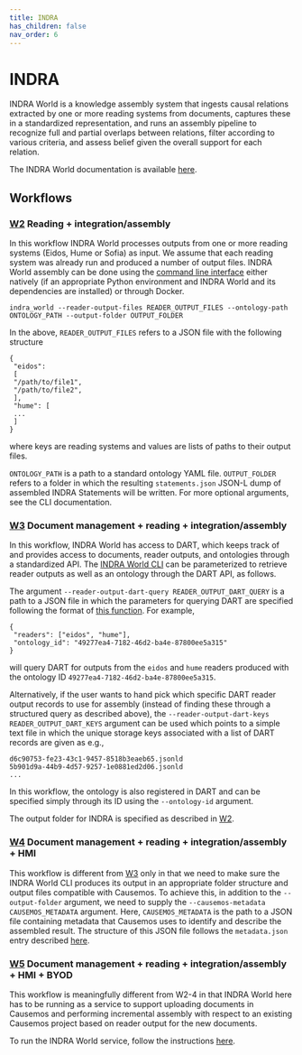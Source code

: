 ```yaml
---
title: INDRA
has_children: false
nav_order: 6
---
```

# INDRA

INDRA World is a knowledge assembly system that ingests causal relations
extracted by one or more reading systems from documents, captures these in
a standardized representation, and runs an assembly pipeline to recognize full
and partial overlaps between relations, filter according to various criteria,
and assess belief given the overall support for each relation.

The INDRA World documentation is available [here](https://indra-world.readthedocs.io/en/latest/).

## Workflows

<a id="w2"></a>
### [W2](index.html#w2) Reading + integration/assembly

In this workflow INDRA World processes outputs from one or more reading systems
(Eidos, Hume or Sofia) as input. We assume that each reading system was
already run and produced a number of output files. INDRA World assembly can be
done using the [command line interface](https://github.com/indralab/indra_world#command-line-interface)
either natively (if an appropriate Python environment and INDRA World and its
dependencies are installed) or through Docker.

```
indra_world --reader-output-files READER_OUTPUT_FILES --ontology-path ONTOLOGY_PATH --output-folder OUTPUT_FOLDER
```

In the above, `READER_OUTPUT_FILES` refers to a JSON file with the following
structure
```
{
 "eidos":
 [
 "/path/to/file1",
 "/path/to/file2",
 ],
 "hume": [
 ...
 ]
}
```
where keys are reading systems and values are lists of paths to their output
files.

`ONTOLOGY_PATH` is a path to a standard ontology YAML file.
`OUTPUT_FOLDER` refers to a folder in which the resulting `statements.json`
JSON-L dump of assembled INDRA Statements will be written. For more optional
arguments, see the CLI documentation.

<a id="w3"></a>
### [W3](index.html#w3) Document management + reading + integration/assembly

In this workflow, INDRA World has access to DART, which keeps track of and provides
access to documents, reader outputs, and ontologies through a standardized
API. The [INDRA World CLI](https://github.com/indralab/indra_world#command-line-interface) can be parameterized to retrieve reader outputs as well as
an ontology through the DART API, as follows.

The argument `--reader-output-dart-query READER_OUTPUT_DART_QUERY` is
a path to a JSON file in which the parameters for querying DART are
specified following the format of [this function](https://indra-world.readthedocs.io/en/latest/modules/sources/dart.html#indra_world.sources.dart.client.DartClient.get_reader_output_records). For example,

```
{
 "readers": ["eidos", "hume"],
 "ontology_id": "49277ea4-7182-46d2-ba4e-87800ee5a315"
}
```
will query DART for outputs from the `eidos` and `hume` readers produced
with the ontology ID `49277ea4-7182-46d2-ba4e-87800ee5a315`.

Alternatively, if the user wants to hand pick which specific DART reader output
records to use for assembly (instead of finding these through a structured
query as described above), the `--reader-output-dart-keys READER_OUTPUT_DART_KEYS`
argument can be used which points to a simple text file in which the unique storage
keys associated with a list of DART records are given as e.g., 

```
d6c90753-fe23-43c1-9457-8518b3eaeb65.jsonld
5b901d9a-44b9-4d57-9257-1e0881ed2d06.jsonld
...
```

In this workflow, the ontology is also registered in DART and can be specified
simply through its ID using the `--ontology-id` argument.

The output folder for INDRA is specified as described in [W2](indra.html#w2).

<a id="w4"></a>
### [W4](index.html#w4) Document management + reading + integration/assembly + HMI

This workflow is different from [W3](indra.html#w3) only in that we need to
make sure the INDRA World CLI produces its output in an appropriate folder structure and
output files compatible with Causemos. To achieve this, in addition to the 
`--output-folder` argument, we need to supply the `--causemos-metadata CAUSEMOS_METADATA`
argument. Here, `CAUSEMOS_METADATA` is the path to a JSON file containing
metadata that Causemos uses to identify and describe the assembled result.
The structure of this JSON file follows the `metadata.json` entry described
[here](https://indra-world.readthedocs.io/en/latest/service.html#structure-of-each-corpus).

<a id="w5"></a>
### [W5](index.html#w5) Document management + reading + integration/assembly + HMI + BYOD

This workflow is meaningfully different from W2-4 in that INDRA World here has
to be running as a service to support uploading documents in Causemos
and performing incremental assembly with respect to an existing Causemos
project based on reader output for the new documents.

To run the INDRA World service, follow the instructions [here](https://indra-world.readthedocs.io/en/latest/service.html).
